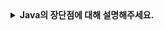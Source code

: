 <details>
  <summary><strong>Java의 장단점에 대해 설명해주세요.</strong></summary>

<br>

  ### 장점
  
  - JVM에서 동작하기때문에 특정 운영체제에 종속되지않는다.
  - 객체지향언어여서, 캡슐화, 상속, 다형성 등의 여러 언어적 지원을 하고 있다.
  - 자동으로 메모리 관리를 해준다.
  - 다양한 오픈소스 라이브러리가 있어서 활용이 비교적 쉽다.
  - 동적로딩이기때문에, 클래스가 필요한 시점에 로드되어 메모리를 효율적으로 사용할 수 있다.

  ### 단점

  - 인터프리터 과정을 거쳐야해서 초기 구동 시간이 상대적으로 더 필요할 수 있다.
  - GC가 자동으로 메모리를 관리하는 과정에서 오버헤드가 발생할 수 있다. 
  
<br>
</details>
